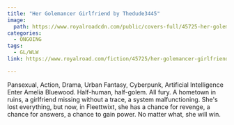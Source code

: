 ```yaml
---
title: "Her Golemancer Girlfriend by Thedude3445"
image:
  path: https://www.royalroadcdn.com/public/covers-full/45725-her-golemancer-girlfriend.jpg
categories:
  - ONGOING
tags:
  - GL/WLW
link: https://www.royalroad.com/fiction/45725/her-golemancer-girlfriend

---
```

Pansexual, Action, Drama, Urban Fantasy, Cyberpunk, Artificial Intelligence
Enter Amelia Bluewood. Half-human, half-golem. All fury. A hometown in ruins, a girlfriend missing without a trace, a system malfunctioning. She's lost everything, but now, in Fleettwixt, she has a chance for revenge, a chance for answers, a chance to gain power. No matter what, she will win. 